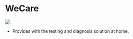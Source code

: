 # WeCare
![](https://wecare-center.com/images/wc.png)
- Provides with the testing and diagnosis solution at home.
